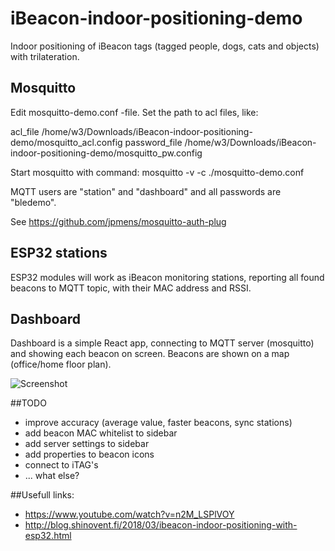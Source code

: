 # iBeacon-indoor-positioning-demo
Indoor positioning of iBeacon tags (tagged people, dogs, cats and objects)  with trilateration.

## Mosquitto
Edit mosquitto-demo.conf -file. Set the path to acl files, like:

acl_file /home/w3/Downloads/iBeacon-indoor-positioning-demo/mosquitto_acl.config
password_file /home/w3/Downloads/iBeacon-indoor-positioning-demo/mosquitto_pw.config

Start mosquitto with command:
mosquitto -v -c ./mosquitto-demo.conf

MQTT users are "station" and "dashboard" and all passwords are "bledemo".

See https://github.com/jpmens/mosquitto-auth-plug

## ESP32 stations
ESP32 modules will work as iBeacon monitoring stations, reporting all found beacons to MQTT topic, with their MAC address and RSSI.

## Dashboard

Dashboard is a simple React app, connecting to MQTT server (mosquitto) and showing each beacon on screen.
Beacons are shown on a map (office/home floor plan).

![Screenshot](https://github.com/jarkko-hautakorpi/iBeacon-indoor-positioning-demo/blob/master/screenshot.jpg)

##TODO
* improve accuracy (average value, faster beacons, sync stations)
* add beacon MAC whitelist to sidebar
* add server settings to sidebar
* add properties to beacon icons
* connect to iTAG's
* ... what else?


##Usefull links:
* https://www.youtube.com/watch?v=n2M_LSPlVOY
* http://blog.shinovent.fi/2018/03/ibeacon-indoor-positioning-with-esp32.html
